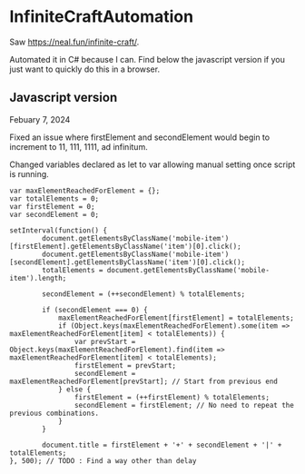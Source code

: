 # InfiniteCraftAutomation

Saw https://neal.fun/infinite-craft/.

Automated it in C# because I can. Find below the javascript version if you just want to quickly do this in a browser.

## Javascript version
Febuary 7, 2024

Fixed an issue where firstElement and secondElement would begin to increment to 11, 111, 1111, ad infinitum.

Changed variables declared as let to var allowing manual setting once script is running.

```
var maxElementReachedForElement = {};
var totalElements = 0;
var firstElement = 0;
var secondElement = 0;

setInterval(function() {
		document.getElementsByClassName('mobile-item')[firstElement].getElementsByClassName('item')[0].click();
		document.getElementsByClassName('mobile-item')[secondElement].getElementsByClassName('item')[0].click();
		totalElements = document.getElementsByClassName('mobile-item').length;

		secondElement = (++secondElement) % totalElements;

		if (secondElement === 0) {
			maxElementReachedForElement[firstElement] = totalElements;	
			if (Object.keys(maxElementReachedForElement).some(item => maxElementReachedForElement[item] < totalElements)) {
				var prevStart = Object.keys(maxElementReachedForElement).find(item => maxElementReachedForElement[item] < totalElements);
				firstElement = prevStart;
				secondElement = maxElementReachedForElement[prevStart]; // Start from previous end
			} else {
				firstElement = (++firstElement) % totalElements;
				secondElement = firstElement; // No need to repeat the previous combinations.
			}
		}

		document.title = firstElement + '+' + secondElement + '|' + totalElements;
}, 500); // TODO : Find a way other than delay
```
